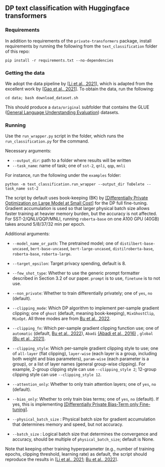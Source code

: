 ## DP text classification with Huggingface transformers

### Requirements

In addition to requirements of the `private-transformers` package, install requirements by running the following from the `text_classification` folder of this repo:

```plaintext
pip install -r requirements.txt --no-dependencies
```

### Getting the data

We adopt the data pipeline by \[[Li et al., 2021](https://arxiv.org/pdf/2110.05679.pdf)\], which is adapted from the excellent work by \[[Gao et al., 2021](https://arxiv.org/pdf/2012.15723.pdf)\]. To obtain the data, run the following:

```plaintext
cd data; bash download_dataset.sh
```

This should produce a `data/original` subfolder that contains the GLUE ([General Language Understanding Evaluation](https://huggingface.co/datasets/glue)) datasets.

### Running

Use the `run_wrapper.py` script in the folder, which runs the `run_classification.py` for the command.

Necessary arguments:

*   `--output_dir`: path to a folder where results will be written
*   `--task_name`: name of task; one of `sst-2`, `qnli`, `qqp`, `mnli`

For instance, run the following under the `examples` folder:

```plaintext
python -m text_classification.run_wrapper --output_dir ToDelete --task_name sst-2
```

The script by default uses book-keeping (BK) by [[Differentially Private Optimization on Large Model at Small Cost]](https://arxiv.org/pdf/2210.00038.pdf) for the DP full fine-tuning. Gradient accumulation is used so that larger physical batch size allows faster training at heavier memory burden, but the accuracy is not affected. For SST-2/QNLI/QQP/MNLI, running `roberta-base` on one A100 GPU (40GB) takes around 5/8/37/32 min per epoch.

Additional arguments:

*   `--model_name_or_path`: The pretrained model; one of `distilbert-base-uncased`, `bert-base-uncased`, `bert-large-uncased`, `distilroberta-base`, `roberta-base`, `roberta-large`.

*   `--target_epsilon`: Target privacy spending, default is 8.

*   `--few_shot_type`: Whether to use the generic prompt formatter described in Section 3.2 of our paper. `prompt` is to use, `finetune` is to not use.

*   `--non_private`: Whether to train differentially privately; one of `yes`, `no` (default).

*   `--clipping_mode`: Which DP algorithm to implement per-sample gradient clipping; one of `ghost` (default, meaning book-keeping), `MixGhostClip`, `MixOpt`. All three modes are from [Bu et al., 2022](https://arxiv.org/pdf/2210.00038.pdf).

*   `--clipping_fn`: Which per-sample gradient clipping function use; one of `automatic` (default, [Bu et al., 2022](https://arxiv.org/pdf/2206.07136.pdf)), `Abadi` [(Abadi et al., 2016)](https://arxiv.org/pdf/1607.00133.pdf) , `global` [(Bu et al., 2021)](https://arxiv.org/pdf/2106.07830.pdf).

* `--clipping_style`: Which per-sample gradient clipping style to use; one of `all-layer` (flat clipping), `layer-wise` (each layer is a group, including both weight and bias parameters), `param-wise` (each parameter is a group), or a list of layer names (general group-wise clipping). For example, 2-group clipping style can use `--clipping_style 2`; 12-group clipping style can use `--clipping_style 12`.

*   `--attention_only`: Whether to only train attention layers; one of `yes`, `no` (default).

*   `--bias_only`: Whether to only train bias terms; one of `yes`, `no` (default). If yes, this is implementing [[Differentially Private Bias-Term only
Fine-tuning]](https://arxiv.org/pdf/2210.00036.pdf).

*   `--physical_batch_size` : Physical batch size for gradient accumulation that determines memory and speed, but not accuracy.

*   `--batch_size` : Logical batch size that determines the convergence and accuracy, should be multiple of `physical_batch_size`; default is None.

Note that keeping other training hyperparameter (e.g., number of training epochs, clipping threshold, learning rate) as default,  the script should reproduce the results in \[[Li et al., 2021](https://arxiv.org/pdf/2110.05679.pdf); [Bu et al., 2022](https://arxiv.org/pdf/2206.07136.pdf)\].
